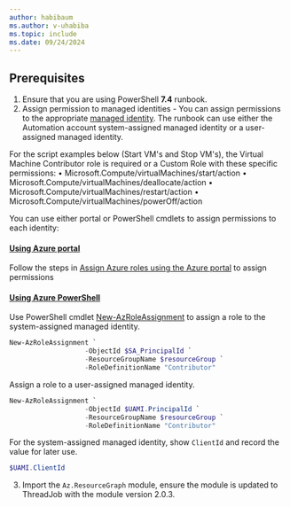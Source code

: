 ```yaml
---
author: habibaum
ms.author: v-uhabiba
ms.topic: include
ms.date: 09/24/2024
---
```



## Prerequisites

1. Ensure that you are using PowerShell **7.4** runbook.
2. Assign permission to managed identities - You can assign permissions to the appropriate [managed identity](../../automation/automation-security-overview.md#managed-identities). The runbook can use either the Automation account system-assigned managed identity or a user-assigned managed identity. 

For the script examples below (Start VM's and Stop VM's), the Virtual Machine Contributor role is required or a Custom Role with these specific permissions:
•	Microsoft.Compute/virtualMachines/start/action
•	Microsoft.Compute/virtualMachines/deallocate/action
•	Microsoft.Compute/virtualMachines/restart/action
•	Microsoft.Compute/virtualMachines/powerOff/action

   You can use either portal or PowerShell cmdlets to assign permissions to each identity:
  
   #### [Using Azure portal](#tab/portal)
    
Follow the steps in [Assign Azure roles using the Azure portal](../../role-based-access-control/role-assignments-portal.yml) to assign permissions

   #### [Using Azure PowerShell](#tab/powershell)

Use PowerShell cmdlet [New-AzRoleAssignment](/powershell/module/az.resources/new-azroleassignment) to assign a role to the system-assigned managed identity.

```powershell 
New-AzRoleAssignment `
                   -ObjectId $SA_PrincipalId `
                   -ResourceGroupName $resourceGroup `
                   -RoleDefinitionName "Contributor"
```        
 
Assign a role to a user-assigned managed identity.

```powershell
New-AzRoleAssignment `
                   -ObjectId $UAMI.PrincipalId `
                   -ResourceGroupName $resourceGroup `
                   -RoleDefinitionName "Contributor"
```
                   
For the system-assigned managed identity, show `ClientId` and record the value for later use.
        
```powershell
$UAMI.ClientId
```

3. Import the `Az.ResourceGraph` module, ensure the module is updated to ThreadJob with the module version 2.0.3.
